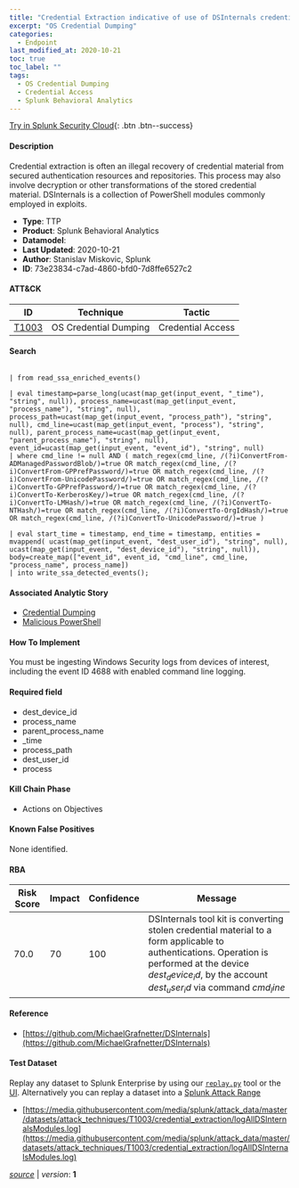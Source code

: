 ```yaml
---
title: "Credential Extraction indicative of use of DSInternals credential conversion modules"
excerpt: "OS Credential Dumping"
categories:
  - Endpoint
last_modified_at: 2020-10-21
toc: true
toc_label: ""
tags:
  - OS Credential Dumping
  - Credential Access
  - Splunk Behavioral Analytics
---
```




[Try in Splunk Security Cloud](https://www.splunk.com/en_us/cyber-security.html){: .btn .btn--success}

#### Description

Credential extraction is often an illegal recovery of credential material from secured authentication resources and repositories. This process may also involve decryption or other transformations of the stored credential material. DSInternals is a collection of PowerShell modules commonly employed in exploits.

- **Type**: TTP
- **Product**: Splunk Behavioral Analytics
- **Datamodel**: 
- **Last Updated**: 2020-10-21
- **Author**: Stanislav Miskovic, Splunk
- **ID**: 73e23834-c7ad-4860-bfd0-7d8ffe6527c2


#### ATT&CK

| ID          | Technique   | Tactic         |
| ----------- | ----------- |--------------- |
| [T1003](https://attack.mitre.org/techniques/T1003/) | OS Credential Dumping | Credential Access |





#### Search

```

| from read_ssa_enriched_events()

| eval timestamp=parse_long(ucast(map_get(input_event, "_time"), "string", null)), process_name=ucast(map_get(input_event, "process_name"), "string", null), process_path=ucast(map_get(input_event, "process_path"), "string", null), cmd_line=ucast(map_get(input_event, "process"), "string", null), parent_process_name=ucast(map_get(input_event, "parent_process_name"), "string", null), event_id=ucast(map_get(input_event, "event_id"), "string", null) 
| where cmd_line != null AND ( match_regex(cmd_line, /(?i)ConvertFrom-ADManagedPasswordBlob/)=true OR match_regex(cmd_line, /(?i)ConvertFrom-GPPrefPassword/)=true OR match_regex(cmd_line, /(?i)ConvertFrom-UnicodePassword/)=true OR match_regex(cmd_line, /(?i)ConvertTo-GPPrefPassword/)=true OR match_regex(cmd_line, /(?i)ConvertTo-KerberosKey/)=true OR match_regex(cmd_line, /(?i)ConvertTo-LMHash/)=true OR match_regex(cmd_line, /(?i)ConvertTo-NTHash/)=true OR match_regex(cmd_line, /(?i)ConvertTo-OrgIdHash/)=true OR match_regex(cmd_line, /(?i)ConvertTo-UnicodePassword/)=true )

| eval start_time = timestamp, end_time = timestamp, entities = mvappend( ucast(map_get(input_event, "dest_user_id"), "string", null), ucast(map_get(input_event, "dest_device_id"), "string", null)), body=create_map(["event_id", event_id, "cmd_line", cmd_line, "process_name", process_name]) 
| into write_ssa_detected_events();
```

#### Associated Analytic Story
* [Credential Dumping](/stories/credential_dumping)
* [Malicious PowerShell](/stories/malicious_powershell)


#### How To Implement
You must be ingesting Windows Security logs from devices of interest, including the event ID 4688 with enabled command line logging.

#### Required field
* dest_device_id
* process_name
* parent_process_name
* _time
* process_path
* dest_user_id
* process


#### Kill Chain Phase
* Actions on Objectives


#### Known False Positives
None identified.


#### RBA

| Risk Score  | Impact      | Confidence   | Message      |
| ----------- | ----------- |--------------|--------------|
| 70.0 | 70 | 100 | DSInternals tool kit is converting stolen credential material to a form applicable to authentications. Operation is performed at the device $dest_device_id$, by the account $dest_user_id$ via command $cmd_line$ |




#### Reference

* [https://github.com/MichaelGrafnetter/DSInternals](https://github.com/MichaelGrafnetter/DSInternals)



#### Test Dataset
Replay any dataset to Splunk Enterprise by using our [`replay.py`](https://github.com/splunk/attack_data#using-replaypy) tool or the [UI](https://github.com/splunk/attack_data#using-ui).
Alternatively you can replay a dataset into a [Splunk Attack Range](https://github.com/splunk/attack_range#replay-dumps-into-attack-range-splunk-server)

* [https://media.githubusercontent.com/media/splunk/attack_data/master/datasets/attack_techniques/T1003/credential_extraction/logAllDSInternalsModules.log](https://media.githubusercontent.com/media/splunk/attack_data/master/datasets/attack_techniques/T1003/credential_extraction/logAllDSInternalsModules.log)


[*source*](https://github.com/splunk/security_content/tree/develop/detections/endpoint/credential_extraction_indicative_of_use_of_dsinternals_credential_conversion_modules.yml) \| *version*: **1**